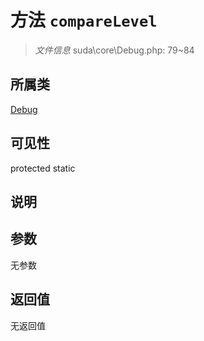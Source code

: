 # 方法 `compareLevel`

> *文件信息* suda\core\Debug.php: 79~84

## 所属类 

[Debug](../Debug.md)

## 可见性

 protected static

## 说明



## 参数


无参数


## 返回值

无返回值
